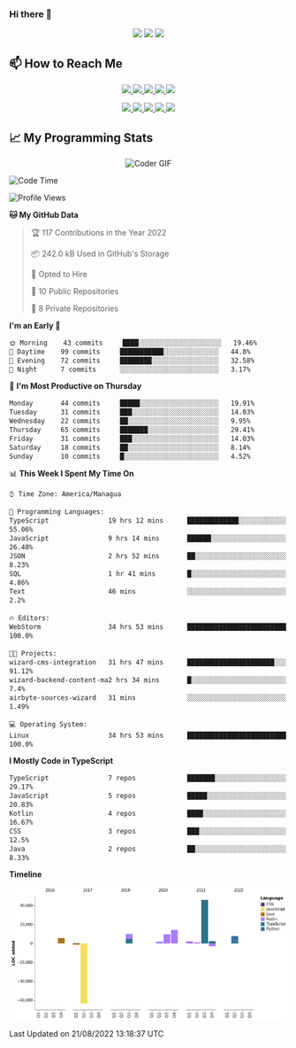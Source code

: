 ### Hi there 👋

<!--
**DevKenny/DevKenny** is a ✨ _special_ ✨ repository because its `README.md` (this file) appears on your GitHub profile.

Here are some ideas to get you started:

- 🔭 I’m currently working on ...
- 🌱 I’m currently learning ...
- 👯 I’m looking to collaborate on ...
- 🤔 I’m looking for help with ...
- 💬 Ask me about ...
- 📫 How to reach me: ...
- 😄 Pronouns: ...
- ⚡ Fun fact: ...
-->

<p align = "center">
  <img src="https://github-readme-stats.vercel.app/api?username=DevKenny&count_private=true&show_icons=true&theme=graywhite&line_height=30&hide_border=true">
  <img src="https://github-readme-stats.vercel.app/api/top-langs/?username=DevKenny&hide=html,css&theme=graywhite&hide_border=true">
  <img src="https://github-profile-summary-cards.vercel.app/api/cards/profile-details?username=DevKenny&theme=vue">
</p>

## 📫 How to Reach Me

<p align="center">
 <a href="https://devkenny.github.io">
  <img src="https://img.shields.io/badge/DevKenny-%23206A5D.svg?&style=for-the-badge&logo=jquery&logoColor=white" />
 </a>

 <a href="https://www.linkedin.com/in/hreal92">
  <img src="https://img.shields.io/badge/connect-%230077B5.svg?&style=for-the-badge&logo=linkedin&logoColor=white" />
 </a>

 <a href="https://join.skype.com/invite/IQ6gVADlpBSM">
  <img src="https://img.shields.io/badge/chat-%2300AFF0.svg?&style=for-the-badge&logo=skype&logoColor=white" />
 </a>

 <a href="mailto:realherrold@gmail.com">
  <img src="https://img.shields.io/badge/email-%23C14438.svg?&style=for-the-badge&logo=Gmail&logoColor=white" />
 </a>

 <a href="https://wa.me/50589517503">
  <img src="https://img.shields.io/badge/Whatsapp-%2300BFA5.svg?&style=for-the-badge&logo=Whatsapp&logoColor=white" />
 </a>
</p>

<p align="center">
  <a href="#">
    <img src="https://badges.pufler.dev/visits/DevKenny/DevKenny?style=flat-square&color=green&logo=github">
  </a>
  <a href="#">
    <img src="https://badges.pufler.dev/years/DevKenny?style=flat-square&color=green&logo=github">
  </a>
  <a href="#">
    <img src="https://badges.pufler.dev/repos/DevKenny?style=flat-square&color=green&logo=github">
  </a>
  <a href="#">
    <img src="https://badges.pufler.dev/gists/DevKenny?style=flat-square&color=green&logo=github">
  </a>
  <a href="#">
    <img src="https://badges.pufler.dev/commits/monthly/DevKenny?style=flat-square&color=green&logo=github">
  </a>
</p>

## 📈 My Programming Stats

<p align="center">
 <img src="https://www.mygo.ge/uploads/blog/1584023795.jpg" alt="Coder GIF" style="max-width:500px">
</p>

<!--START_SECTION:waka-->
![Code Time](http://img.shields.io/badge/Code%20Time-4%2C168%20hrs%2044%20mins-blue)

![Profile Views](http://img.shields.io/badge/Profile%20Views-0-blue)

**🐱 My GitHub Data** 

> 🏆 117 Contributions in the Year 2022
 > 
> 📦 242.0 kB Used in GitHub's Storage 
 > 
> 💼 Opted to Hire
 > 
> 📜 10 Public Repositories 
 > 
> 🔑 8 Private Repositories  
 > 
**I'm an Early 🐤** 

```text
🌞 Morning    43 commits     ████░░░░░░░░░░░░░░░░░░░░░   19.46% 
🌆 Daytime    99 commits     ███████████░░░░░░░░░░░░░░   44.8% 
🌃 Evening    72 commits     ████████░░░░░░░░░░░░░░░░░   32.58% 
🌙 Night      7 commits      ░░░░░░░░░░░░░░░░░░░░░░░░░   3.17%

```
📅 **I'm Most Productive on Thursday** 

```text
Monday       44 commits     █████░░░░░░░░░░░░░░░░░░░░   19.91% 
Tuesday      31 commits     ███░░░░░░░░░░░░░░░░░░░░░░   14.03% 
Wednesday    22 commits     ██░░░░░░░░░░░░░░░░░░░░░░░   9.95% 
Thursday     65 commits     ███████░░░░░░░░░░░░░░░░░░   29.41% 
Friday       31 commits     ███░░░░░░░░░░░░░░░░░░░░░░   14.03% 
Saturday     18 commits     ██░░░░░░░░░░░░░░░░░░░░░░░   8.14% 
Sunday       10 commits     █░░░░░░░░░░░░░░░░░░░░░░░░   4.52%

```


📊 **This Week I Spent My Time On** 

```text
⌚︎ Time Zone: America/Managua

💬 Programming Languages: 
TypeScript               19 hrs 12 mins      █████████████░░░░░░░░░░░░   55.06% 
JavaScript               9 hrs 14 mins       ██████░░░░░░░░░░░░░░░░░░░   26.48% 
JSON                     2 hrs 52 mins       ██░░░░░░░░░░░░░░░░░░░░░░░   8.23% 
SQL                      1 hr 41 mins        █░░░░░░░░░░░░░░░░░░░░░░░░   4.86% 
Text                     46 mins             ░░░░░░░░░░░░░░░░░░░░░░░░░   2.2%

🔥 Editors: 
WebStorm                 34 hrs 53 mins      █████████████████████████   100.0%

🐱‍💻 Projects: 
wizard-cms-integration   31 hrs 47 mins      ██████████████████████░░░   91.12% 
wizard-backend-content-ma2 hrs 34 mins       █░░░░░░░░░░░░░░░░░░░░░░░░   7.4% 
airbyte-sources-wizard   31 mins             ░░░░░░░░░░░░░░░░░░░░░░░░░   1.49%

💻 Operating System: 
Linux                    34 hrs 53 mins      █████████████████████████   100.0%

```

**I Mostly Code in TypeScript** 

```text
TypeScript               7 repos             ███████░░░░░░░░░░░░░░░░░░   29.17% 
JavaScript               5 repos             █████░░░░░░░░░░░░░░░░░░░░   20.83% 
Kotlin                   4 repos             ████░░░░░░░░░░░░░░░░░░░░░   16.67% 
CSS                      3 repos             ███░░░░░░░░░░░░░░░░░░░░░░   12.5% 
Java                     2 repos             ██░░░░░░░░░░░░░░░░░░░░░░░   8.33%

```


**Timeline**

![Chart not found](https://raw.githubusercontent.com/DevKenny/DevKenny/main/charts/bar_graph.png) 


 Last Updated on 21/08/2022 13:18:37 UTC
<!--END_SECTION:waka-->
